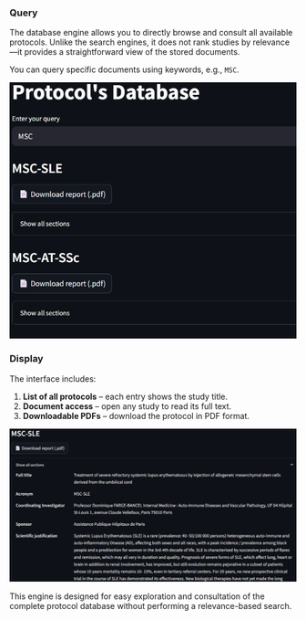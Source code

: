 ### Query

The database engine allows you to directly browse and consult all available protocols. Unlike the search engines, it does not rank studies by relevance—it provides a straightforward view of the stored documents.

You can query specific documents using keywords, e.g., `MSC`.

![Database query](assets/Database_doc.png)

### Display

The interface includes:

1. **List of all protocols** – each entry shows the study title.  
2. **Document access** – open any study to read its full text.  
3. **Downloadable PDFs** – download the protocol in PDF format.

![Database view](assets/Database_view_doc.png)

This engine is designed for easy exploration and consultation of the complete protocol database without performing a relevance-based search.
